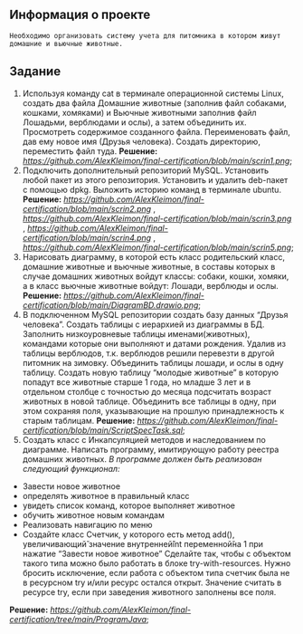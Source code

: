 ## Информация о проекте
    Необходимо организовать систему учета для питомника в котором живут домашние и вьючные животные.
## Задание
1. Используя команду cat в терминале операционной системы Linux, создать
два файла Домашние животные (заполнив файл собаками, кошками,
хомяками) и Вьючные животными заполнив файл Лошадьми, верблюдами и
ослы), а затем объединить их. Просмотреть содержимое созданного файла.
Переименовать файл, дав ему новое имя (Друзья человека). Создать директорию, переместить файл туда. **Решение:** *https://github.com/AlexKleimon/final-certification/blob/main/scrin1.png*;
2. Подключить дополнительный репозиторий MySQL. Установить любой пакет
из этого репозитория. Установить и удалить deb-пакет с помощью dpkg. Выложить историю команд в терминале ubuntu. **Решение:** *https://github.com/AlexKleimon/final-certification/blob/main/scrin2.png* , *https://github.com/AlexKleimon/final-certification/blob/main/scrin3.png* , *https://github.com/AlexKleimon/final-certification/blob/main/scrin4.png* , *https://github.com/AlexKleimon/final-certification/blob/main/scrin5.png*;
3. Нарисовать диаграмму, в которой есть класс родительский класс, домашние
животные и вьючные животные, в составы которых в случае домашних
животных войдут классы: собаки, кошки, хомяки, а в класс вьючные животные
войдут: Лошади, верблюды и ослы. **Решение:** *https://github.com/AlexKleimon/final-certification/blob/main/DiagramBD.drawio.png*;
4. В подключенном MySQL репозитории создать базу данных “Друзья
человека”. Создать таблицы с иерархией из диаграммы в БД. Заполнить низкоуровневые таблицы именами(животных), командами
которые они выполняют и датами рождения. Удалив из таблицы верблюдов, т.к. верблюдов решили перевезти в другой
питомник на зимовку. Объединить таблицы лошади, и ослы в одну таблицу. Создать новую таблицу “молодые животные” в которую попадут все
животные старше 1 года, но младше 3 лет и в отдельном столбце с точностью
до месяца подсчитать возраст животных в новой таблице. Объединить все таблицы в одну, при этом сохраняя поля, указывающие на
прошлую принадлежность к старым таблицам. **Решение:** *https://github.com/AlexKleimon/final-certification/blob/main/ScriptSpecTask.sql*;
5. Создать класс с Инкапсуляцией методов и наследованием по диаграмме.
Написать программу, имитирующую работу реестра домашних животных.
*В программе должен быть реализован следующий функционал:*
* Завести новое животное
* определять животное в правильный класс
* увидеть список команд, которое выполняет животное
* обучить животное новым командам
* Реализовать навигацию по меню
* Создайте класс Счетчик, у которого есть метод add(), увеличивающий̆
значение внутренней̆int переменной̆на 1 при нажатие “Завести новое
животное” Сделайте так, чтобы с объектом такого типа можно было работать в
блоке try-with-resources. Нужно бросить исключение, если работа с объектом
типа счетчик была не в ресурсном try и/или ресурс остался открыт. Значение
считать в ресурсе try, если при заведения животного заполнены все поля.

**Решение:** *https://github.com/AlexKleimon/final-certification/tree/main/ProgramJava*;
